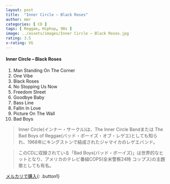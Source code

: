 ```yaml
---
layout: post
title:  "Inner Circle – Black Roses"
author: mmr
categories: [ CD ]
tags: [ Reggae, Hiphop, 90s ]
image: ../assets/images/Inner Circle – Black Roses.jpg
rating: 3.5
v-rating: VG
---
```


#### Inner Circle – Black Roses

1. Man Standing On The Corner
2. One Vibe
3. Black Roses
4. No Stopping Us Now
5. Freedom Street
6. Goodbye Baby
7. Bass Line
8. Fallin In Love
9. Picture On The Wall
10. Bad Boys

> Inner Circle(インナー・サークル)は、The Inner Circle Bandまたは The Bad Boys of Reggae(バッド・ボーイズ・オブ・レゲエ)としても知られ、1968年にキングストンで結成されたジャマイカのレゲエバンド。

> このCDに収録されている「Bad Boys(バッド・ボーイズ)」は世界的なヒットとなり、アメリカのテレビ番組COPS(全米警察24時 コップス)の主題歌としても有名。

[メルカリで購入](https://jp.mercari.com/item/m27200283979){: .button1}

